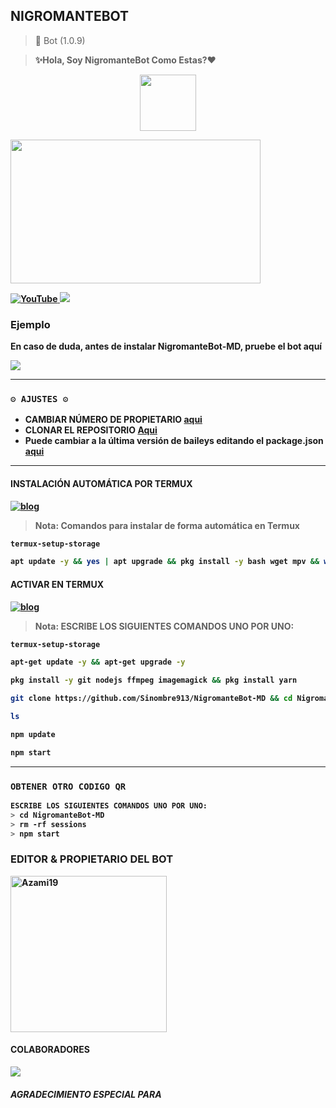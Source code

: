## NIGROMANTEBOT
> <p>  🚀 Bot (1.0.9) </b>

> <b> ✨️Hola, Soy NigromanteBot Como Estas?❤️
<p align="center">      
<a href="https://github.com/diegojadibot"><img src="http://readme-typing-svg.herokuapp.com?font=Fira+Code&pause=1000&color=A1F733&width=435&lines=✨️NigromanteBot-MD🦁;Disfruta+del+bot.+%E2%9A%A1" height="90px"></a> 
</p>
<img src="https://telegra.ph/file/1e2929145ef160e288c1c.jpg" width="400" height="230"/>
</p>
<a href="https://youtube.com/@NigromanteBot-MD?si=KaTgJs-AV-mSZl8t">
<img src="https://img.shields.io/badge/YouTube-FF0000?style=for-the-badge&logo=youtube&logoColor=white" alt="YouTube">
</a>
<a href="https://instagram.com/NigromanteBot">
<img src="https://img.shields.io/badge/Instagram-E4405F?style=for-the-badge&logo=instagram&logoColor=white">
</a>

### Ejemplo 
En caso de duda, antes de instalar NigromanteBot-MD, pruebe el bot aquí

<a href="https://chat.whatsapp.com/Ir1oZN3sCjREM43QecNb0o">
  <img src="https://img.shields.io/badge/NigromanteBot-0a0a0a?style=for-the-badge&logo=whatsapp&logoColor=white">
</a>

***

### `⚙️ AJUSTES ⚙️`
- CAMBIAR NÚMERO DE PROPIETARIO [aqui](https://github.com/Sinombre913/NigromanteBot-MD/blob/main/config.js#L6)
- CLONAR EL REPOSITORIO [Aqui](https://github.com/sinombre913/NigromanteBot-MD/fork)
- Puede cambiar a la última versión de baileys editando el package.json [aqui](https://github.com/sinombre913/NigromanteBot-MD/blob/main/package.json#L42)
***

#### INSTALACIÓN AUTOMÁTICA POR TERMUX
[![blog](https://img.shields.io/badge/Instalacion-Automatica-FF0000?style=for-the-badge&logo=youtube&logoColor=white)](https://youtu.be/smoWgg28wPk?si=ck-t9tvKrJQ0yZbS?feature=share)

> **Nota:** Comandos para instalar de forma automática en Termux  
```bash
termux-setup-storage
```
```bash
apt update -y && yes | apt upgrade && pkg install -y bash wget mpv && wget -O - https://raw.githubusercontent.com/Sinombre913/NigromanteBot-MD/master/nigromante.sh | bash
```

#### ACTIVAR EN TERMUX
[![blog](https://img.shields.io/badge/Instalacion-Manual-FF0000?style=for-the-badge&logo=youtube&logoColor=white)](https://youtu.be/qRb9ElGT8mM?si=XxSt-Y8CTQs1Imzl?feature=share)
> **Nota:** ESCRIBE LOS SIGUIENTES COMANDOS UNO POR UNO:
```bash
termux-setup-storage
```

```bash
apt-get update -y && apt-get upgrade -y
```

```bash
pkg install -y git nodejs ffmpeg imagemagick && pkg install yarn
```

```bash
git clone https://github.com/Sinombre913/NigromanteBot-MD && cd NigromanteBot-MD && yarn install && npm install
```

```bash
ls
```
```bash
npm update
```

```bash
npm start
```
***

### `OBTENER OTRO CODIGO QR`
```bash
ESCRIBE LOS SIGUIENTES COMANDOS UNO POR UNO:
> cd NigromanteBot-MD
> rm -rf sessions
> npm start
```

### EDITOR & PROPIETARIO DEL BOT
<a href="https://github.com/sinombre913"><img src="https://github.com/sinombre913.png" width="250" height="250" alt="Azami19"/></a>

#### COLABORADORES 
<a href="https://github.com/sinombre913/NigromanteBot-MD/graphs/contributors">
<img src="https://contrib.rocks/image?repo=sinombre913/NigromanteBot-MD" /> 
</a>

<!-- markdownlint-restore -->
<!-- prettier-ignore-end -->

<!-- ALL-CONTRIBUTORS-LIST:END -->

##### AGRADECIMIENTO ESPECIAL PARA
<!--[![diegojadibot](https://github.com/diegojadibot.png?size=100)](https://github.com/diegojadibot)|
